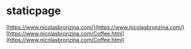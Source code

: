 # staticpage

[https://www.nicolasbronzina.com/](https://www.nicolasbronzina.com/)
[https://www.nicolasbronzina.com/Coffee.html](https://www.nicolasbronzina.com/Coffee.html)
